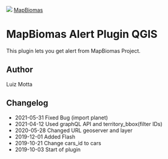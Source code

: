 <!-- mapbiomas-->
[mapbiomas_logo]: https://s3.amazonaws.com/alerta.mapbiomas.org/Logo-Mapbiomas-2019-v2.png

![][mapbiomas_logo]
[MapBiomas](http://alerta.mapbiomas.org/)

# MapBiomas Alert Plugin QGIS

This plugin lets you get alert from MapBiomas Project.

## Author
Luiz Motta

## Changelog
- 2021-05-31
Fixed Bug (import planet)
- 2021-04-12
Used graphQL API and territory_bbox(filter IDs)
- 2020-05-28
Changed URL geoserver and layer
- 2019-12-01
Added Flash
- 2019-10-21
Change cars_id to cars
- 2019-10-03
Start of plugin
